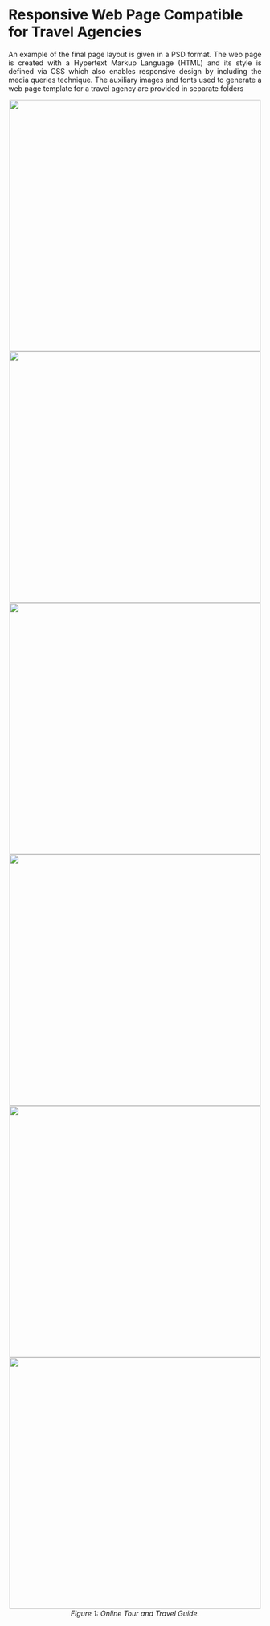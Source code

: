 
# Responsive Web Page Compatible for Travel Agencies

<p><div align="justify">
An example of the final page layout is given in a PSD format. The web page is created with a Hypertext Markup Language (HTML) and its style is defined via CSS which also enables responsive design by including the media queries technique. The аuxiliary images and fonts used to generate a web page template for a travel agency are provided in separate folders
</div></p>

<div align="center"><img width="500" src="https://user-images.githubusercontent.com/18449614/173597778-d888f740-0b97-49c3-813b-6a6c44333d6f.png"> </div><div align="center"><i></i></div>

<div align="center"><img width="500" src="https://user-images.githubusercontent.com/18449614/173598654-1a9199e2-88c6-4d40-bae6-36d398b54c41.png"> </div><div align="center"><i></i></div>

<div align="center"><img width="500" src="https://user-images.githubusercontent.com/18449614/173597883-f6ccf09f-be35-45ad-9a83-c4e53d843c4e.png"> </div><div align="center"><i></i></div>

<div align="center"><img width="500" src="https://user-images.githubusercontent.com/18449614/173597924-2755f9ca-1d20-4df8-a9a7-2870fca5d838.png"> </div><div align="center"><i></i></div>

<div align="center"><img width="500" src="https://user-images.githubusercontent.com/18449614/173597983-42e8f394-6999-4654-ad85-c9e7b28284c4.png" > </div><div align="center"><i></i></div>

<div align="center"><img width="500" src="https://user-images.githubusercontent.com/18449614/173598023-e23a8c8d-3211-4ee6-a485-00ff19c6d2db.png"> </div><div align="center"><i>Figure 1: Online Tour and Travel Guide.</i></div>



